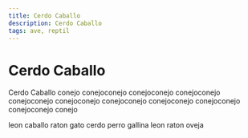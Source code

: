 ```yaml
---
title: Cerdo Caballo
description: Cerdo Caballo
tags: ave, reptil
---
```


# Cerdo Caballo

Cerdo Caballo conejo conejoconejo conejoconejo conejoconejo conejoconejo conejoconejo conejoconejo conejoconejo conejoconejo conejoconejo conejo

leon caballo raton gato cerdo perro gallina leon raton oveja
